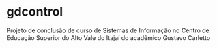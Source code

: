# gdcontrol
Projeto de conclusão de curso de Sistemas de Informação no Centro de Educação Superior do Alto Vale do Itajaí do acadêmico Gustavo Carletto
